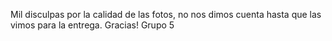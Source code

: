 Mil disculpas por la calidad de las fotos, no nos dimos cuenta hasta que las vimos para la entrega.
Gracias!
Grupo 5
